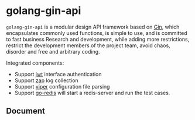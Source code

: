 # golang-gin-api

`golang-gin-api` is a modular design API framework based on [Gin](https://github.com/gin-gonic/gin), which encapsulates commonly used functions, is simple to use, and is committed to fast business Research and development, while adding more restrictions, restrict the development members of the project team, avoid chaos, disorder and free and arbitrary coding.

Integrated components:
*  Support [jwt](https://github.com/dgrijalva/jwt-go) interface authentication 
*  Support [zap](https://go.uber.org/zap) log collection
*  Support [viper](https://github.com/spf13/viper) configuration file parsing
*  Support [go-redis](https://github.com/go-redis/redis) will start a redis-server and run the test cases.


## Document
